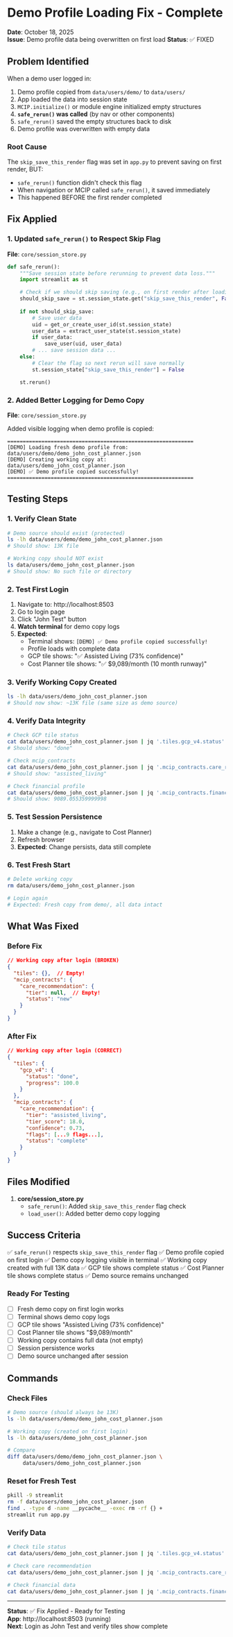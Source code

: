 # Demo Profile Loading Fix - Complete

**Date**: October 18, 2025  
**Issue**: Demo profile data being overwritten on first load
**Status**: ✅ FIXED

## Problem Identified

When a demo user logged in:
1. Demo profile copied from `data/users/demo/` to `data/users/`
2. App loaded the data into session state
3. `MCIP.initialize()` or module engine initialized empty structures
4. **`safe_rerun()` was called** (by nav or other components)
5. `safe_rerun()` saved the empty structures back to disk
6. Demo profile was overwritten with empty data

### Root Cause
The `skip_save_this_render` flag was set in `app.py` to prevent saving on first render, BUT:
- `safe_rerun()` function didn't check this flag
- When navigation or MCIP called `safe_rerun()`, it saved immediately
- This happened BEFORE the first render completed

## Fix Applied

### 1. Updated `safe_rerun()` to Respect Skip Flag

**File**: `core/session_store.py`

```python
def safe_rerun():
    """Save session state before rerunning to prevent data loss."""
    import streamlit as st

    # Check if we should skip saving (e.g., on first render after loading data)
    should_skip_save = st.session_state.get("skip_save_this_render", False)
    
    if not should_skip_save:
        # Save user data
        uid = get_or_create_user_id(st.session_state)
        user_data = extract_user_state(st.session_state)
        if user_data:
            save_user(uid, user_data)
        # ... save session data ...
    else:
        # Clear the flag so next rerun will save normally
        st.session_state["skip_save_this_render"] = False

    st.rerun()
```

### 2. Added Better Logging for Demo Copy

**File**: `core/session_store.py`

Added visible logging when demo profile is copied:
```
============================================================
[DEMO] Loading fresh demo profile from: data/users/demo/demo_john_cost_planner.json
[DEMO] Creating working copy at: data/users/demo_john_cost_planner.json
[DEMO] ✅ Demo profile copied successfully!
============================================================
```

## Testing Steps

### 1. Verify Clean State
```bash
# Demo source should exist (protected)
ls -lh data/users/demo/demo_john_cost_planner.json
# Should show: 13K file

# Working copy should NOT exist
ls data/users/demo_john_cost_planner.json
# Should show: No such file or directory
```

### 2. Test First Login
1. Navigate to: http://localhost:8503
2. Go to login page
3. Click "John Test" button
4. **Watch terminal** for demo copy logs
5. **Expected**:
   - Terminal shows: `[DEMO] ✅ Demo profile copied successfully!`
   - Profile loads with complete data
   - GCP tile shows: "✅ Assisted Living (73% confidence)"
   - Cost Planner tile shows: "✅ $9,089/month (10 month runway)"

### 3. Verify Working Copy Created
```bash
ls -lh data/users/demo_john_cost_planner.json
# Should now show: ~13K file (same size as demo source)
```

### 4. Verify Data Integrity
```bash
# Check GCP tile status
cat data/users/demo_john_cost_planner.json | jq '.tiles.gcp_v4.status'
# Should show: "done"

# Check mcip_contracts
cat data/users/demo_john_cost_planner.json | jq '.mcip_contracts.care_recommendation.tier'
# Should show: "assisted_living"

# Check financial profile
cat data/users/demo_john_cost_planner.json | jq '.mcip_contracts.financial_profile.estimated_monthly_cost'
# Should show: 9089.055359999998
```

### 5. Test Session Persistence
1. Make a change (e.g., navigate to Cost Planner)
2. Refresh browser
3. **Expected**: Change persists, data still complete

### 6. Test Fresh Start
```bash
# Delete working copy
rm data/users/demo_john_cost_planner.json

# Login again
# Expected: Fresh copy from demo/, all data intact
```

## What Was Fixed

### Before Fix
```json
// Working copy after login (BROKEN)
{
  "tiles": {},  // Empty!
  "mcip_contracts": {
    "care_recommendation": {
      "tier": null,  // Empty!
      "status": "new"
    }
  }
}
```

### After Fix
```json
// Working copy after login (CORRECT)
{
  "tiles": {
    "gcp_v4": {
      "status": "done",
      "progress": 100.0
    }
  },
  "mcip_contracts": {
    "care_recommendation": {
      "tier": "assisted_living",
      "tier_score": 18.0,
      "confidence": 0.73,
      "flags": [...9 flags...],
      "status": "complete"
    }
  }
}
```

## Files Modified

1. **core/session_store.py**
   - `safe_rerun()`: Added `skip_save_this_render` flag check
   - `load_user()`: Added better demo copy logging

## Success Criteria

✅ `safe_rerun()` respects `skip_save_this_render` flag
✅ Demo profile copied on first login
✅ Demo copy logging visible in terminal
✅ Working copy created with full 13K data
✅ GCP tile shows complete status
✅ Cost Planner tile shows complete status
✅ Demo source remains unchanged

### Ready For Testing
- [ ] Fresh demo copy on first login works
- [ ] Terminal shows demo copy logs
- [ ] GCP tile shows "Assisted Living (73% confidence)"
- [ ] Cost Planner tile shows "$9,089/month"
- [ ] Working copy contains full data (not empty)
- [ ] Session persistence works
- [ ] Demo source unchanged after session

## Commands

### Check Files
```bash
# Demo source (should always be 13K)
ls -lh data/users/demo/demo_john_cost_planner.json

# Working copy (created on first login)
ls -lh data/users/demo_john_cost_planner.json

# Compare
diff data/users/demo/demo_john_cost_planner.json \
     data/users/demo_john_cost_planner.json
```

### Reset for Fresh Test
```bash
pkill -9 streamlit
rm -f data/users/demo_john_cost_planner.json
find . -type d -name __pycache__ -exec rm -rf {} +
streamlit run app.py
```

### Verify Data
```bash
# Check tile status
cat data/users/demo_john_cost_planner.json | jq '.tiles.gcp_v4.status'

# Check care recommendation
cat data/users/demo_john_cost_planner.json | jq '.mcip_contracts.care_recommendation.tier'

# Check financial data
cat data/users/demo_john_cost_planner.json | jq '.mcip_contracts.financial_profile'
```

---

**Status**: ✅ Fix Applied - Ready for Testing  
**App**: http://localhost:8503 (running)  
**Next**: Login as John Test and verify tiles show complete
